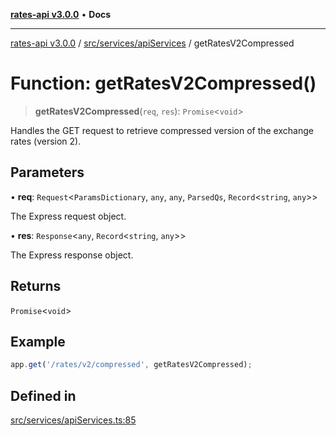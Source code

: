 [**rates-api v3.0.0**](../../../../README.md) • **Docs**

***

[rates-api v3.0.0](../../../../modules.md) / [src/services/apiServices](../README.md) / getRatesV2Compressed

# Function: getRatesV2Compressed()

> **getRatesV2Compressed**(`req`, `res`): `Promise`\<`void`\>

Handles the GET request to retrieve compressed version of the exchange rates (version 2).

## Parameters

• **req**: `Request`\<`ParamsDictionary`, `any`, `any`, `ParsedQs`, `Record`\<`string`, `any`\>\>

The Express request object.

• **res**: `Response`\<`any`, `Record`\<`string`, `any`\>\>

The Express response object.

## Returns

`Promise`\<`void`\>

## Example

```typescript
app.get('/rates/v2/compressed', getRatesV2Compressed);
```

## Defined in

[src/services/apiServices.ts:85](https://github.com/ZelCore-io/rates-api/blob/6685e3f3773638f4d641af3eec276ce5ce2b0d4c/src/services/apiServices.ts#L85)
